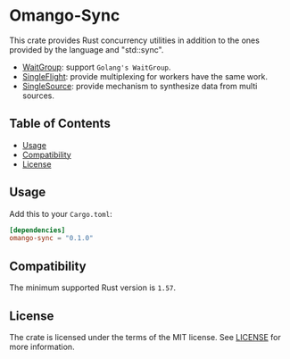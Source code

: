 # Omango-Sync

This crate provides Rust concurrency utilities 
in addition to the ones provided by the language and "std::sync".<br />

- [WaitGroup](src/wg.rs): support `Golang's WaitGroup`.
- [SingleFlight](src/single/flight.rs): provide multiplexing for workers have the same work.
- [SingleSource](src/single/source.rs): provide mechanism to synthesize data from multi sources.

## Table of Contents

- [Usage](#usage)
- [Compatibility](#compatibility)
- [License](#license)

## Usage

Add this to your `Cargo.toml`:
```toml
[dependencies]
omango-sync = "0.1.0"
```

## Compatibility

The minimum supported Rust version is `1.57`.

## License

The crate is licensed under the terms of the MIT
license. See [LICENSE](LICENSE) for more information.
